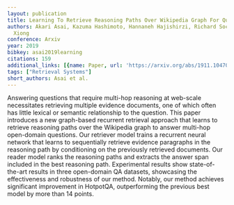 ```yaml
---
layout: publication
title: Learning To Retrieve Reasoning Paths Over Wikipedia Graph For Question Answering
authors: Akari Asai, Kazuma Hashimoto, Hannaneh Hajishirzi, Richard Socher, Caiming
  Xiong
conference: Arxiv
year: 2019
bibkey: asai2019learning
citations: 159
additional_links: [{name: Paper, url: 'https://arxiv.org/abs/1911.10470'}]
tags: ["Retrieval Systems"]
short_authors: Asai et al.
---
```

Answering questions that require multi-hop reasoning at web-scale
necessitates retrieving multiple evidence documents, one of which often has
little lexical or semantic relationship to the question. This paper introduces
a new graph-based recurrent retrieval approach that learns to retrieve
reasoning paths over the Wikipedia graph to answer multi-hop open-domain
questions. Our retriever model trains a recurrent neural network that learns to
sequentially retrieve evidence paragraphs in the reasoning path by conditioning
on the previously retrieved documents. Our reader model ranks the reasoning
paths and extracts the answer span included in the best reasoning path.
Experimental results show state-of-the-art results in three open-domain QA
datasets, showcasing the effectiveness and robustness of our method. Notably,
our method achieves significant improvement in HotpotQA, outperforming the
previous best model by more than 14 points.